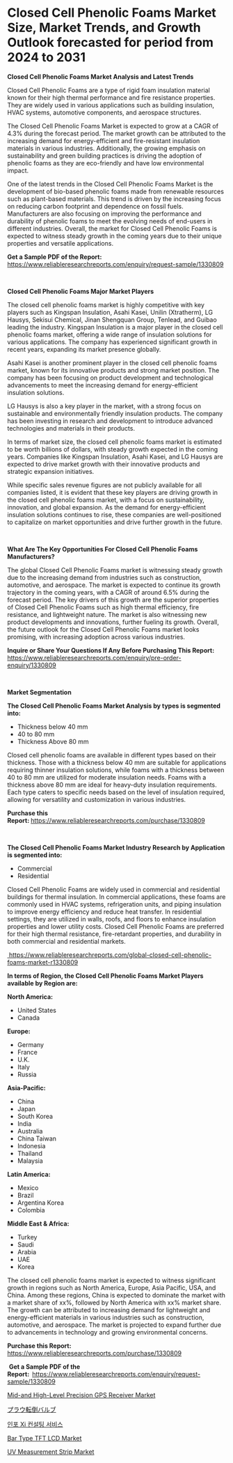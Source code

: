 <p><h1>Closed Cell Phenolic Foams Market Size, Market Trends, and Growth Outlook forecasted for period from 2024 to 2031</h1></p><p><strong>Closed Cell Phenolic Foams Market Analysis and Latest Trends</strong></p>
<p><p>Closed Cell Phenolic Foams are a type of rigid foam insulation material known for their high thermal performance and fire resistance properties. They are widely used in various applications such as building insulation, HVAC systems, automotive components, and aerospace structures.</p><p>The Closed Cell Phenolic Foams Market is expected to grow at a CAGR of 4.3% during the forecast period. The market growth can be attributed to the increasing demand for energy-efficient and fire-resistant insulation materials in various industries. Additionally, the growing emphasis on sustainability and green building practices is driving the adoption of phenolic foams as they are eco-friendly and have low environmental impact.</p><p>One of the latest trends in the Closed Cell Phenolic Foams Market is the development of bio-based phenolic foams made from renewable resources such as plant-based materials. This trend is driven by the increasing focus on reducing carbon footprint and dependence on fossil fuels. Manufacturers are also focusing on improving the performance and durability of phenolic foams to meet the evolving needs of end-users in different industries. Overall, the market for Closed Cell Phenolic Foams is expected to witness steady growth in the coming years due to their unique properties and versatile applications.</p></p>
<p><strong>Get a Sample PDF of the Report:&nbsp;</strong> <a href="https://www.reliableresearchreports.com/enquiry/request-sample/1330809">https://www.reliableresearchreports.com/enquiry/request-sample/1330809</a></p>
<p>&nbsp;</p>
<p><strong>Closed Cell Phenolic Foams Major Market Players</strong></p>
<p><p>The closed cell phenolic foams market is highly competitive with key players such as Kingspan Insulation, Asahi Kasei, Unilin (Xtratherm), LG Hausys, Sekisui Chemical, Jinan Shengquan Group, Tenlead, and Guibao leading the industry. Kingspan Insulation is a major player in the closed cell phenolic foams market, offering a wide range of insulation solutions for various applications. The company has experienced significant growth in recent years, expanding its market presence globally.</p><p>Asahi Kasei is another prominent player in the closed cell phenolic foams market, known for its innovative products and strong market position. The company has been focusing on product development and technological advancements to meet the increasing demand for energy-efficient insulation solutions.</p><p>LG Hausys is also a key player in the market, with a strong focus on sustainable and environmentally friendly insulation products. The company has been investing in research and development to introduce advanced technologies and materials in their products.</p><p>In terms of market size, the closed cell phenolic foams market is estimated to be worth billions of dollars, with steady growth expected in the coming years. Companies like Kingspan Insulation, Asahi Kasei, and LG Hausys are expected to drive market growth with their innovative products and strategic expansion initiatives.</p><p>While specific sales revenue figures are not publicly available for all companies listed, it is evident that these key players are driving growth in the closed cell phenolic foams market, with a focus on sustainability, innovation, and global expansion. As the demand for energy-efficient insulation solutions continues to rise, these companies are well-positioned to capitalize on market opportunities and drive further growth in the future.</p></p>
<p>&nbsp;</p>
<p><strong>What Are The Key Opportunities For Closed Cell Phenolic Foams Manufacturers?</strong></p>
<p><p>The global Closed Cell Phenolic Foams market is witnessing steady growth due to the increasing demand from industries such as construction, automotive, and aerospace. The market is expected to continue its growth trajectory in the coming years, with a CAGR of around 6.5% during the forecast period. The key drivers of this growth are the superior properties of Closed Cell Phenolic Foams such as high thermal efficiency, fire resistance, and lightweight nature. The market is also witnessing new product developments and innovations, further fueling its growth. Overall, the future outlook for the Closed Cell Phenolic Foams market looks promising, with increasing adoption across various industries.</p></p>
<p><strong>Inquire or Share Your Questions If Any Before Purchasing This Report:</strong> <a href="https://www.reliableresearchreports.com/enquiry/pre-order-enquiry/1330809">https://www.reliableresearchreports.com/enquiry/pre-order-enquiry/1330809</a></p>
<p>&nbsp;</p>
<p><strong>Market Segmentation</strong></p>
<p><strong>The Closed Cell Phenolic Foams Market Analysis by types is segmented into:</strong></p>
<p><ul><li>Thickness below 40 mm</li><li>40 to 80 mm</li><li>Thickness Above 80 mm</li></ul></p>
<p><p>Closed cell phenolic foams are available in different types based on their thickness. Those with a thickness below 40 mm are suitable for applications requiring thinner insulation solutions, while foams with a thickness between 40 to 80 mm are utilized for moderate insulation needs. Foams with a thickness above 80 mm are ideal for heavy-duty insulation requirements. Each type caters to specific needs based on the level of insulation required, allowing for versatility and customization in various industries.</p></p>
<p><strong>Purchase this Report:&nbsp;</strong><a href="https://www.reliableresearchreports.com/purchase/1330809">https://www.reliableresearchreports.com/purchase/1330809</a></p>
<p>&nbsp;</p>
<p><strong>The Closed Cell Phenolic Foams Market Industry Research by Application is segmented into:</strong></p>
<p><ul><li>Commercial</li><li>Residential</li></ul></p>
<p><p>Closed Cell Phenolic Foams are widely used in commercial and residential buildings for thermal insulation. In commercial applications, these foams are commonly used in HVAC systems, refrigeration units, and piping insulation to improve energy efficiency and reduce heat transfer. In residential settings, they are utilized in walls, roofs, and floors to enhance insulation properties and lower utility costs. Closed Cell Phenolic Foams are preferred for their high thermal resistance, fire-retardant properties, and durability in both commercial and residential markets.</p></p>
<p><a href="https://www.reliableresearchreports.com/global-closed-cell-phenolic-foams-market-r1330809">&nbsp;https://www.reliableresearchreports.com/global-closed-cell-phenolic-foams-market-r1330809</a></p>
<p><strong>In terms of Region, the Closed Cell Phenolic Foams Market Players available by Region are:</strong></p>
<p>
    <p> <strong> North America: </strong>
        <ul>
            <li>United States</li>
            <li>Canada</li>
        </ul>
        </p> 
    <p> <strong> Europe: </strong>
        <ul>
            <li>Germany</li>
            <li>France</li>
            <li>U.K.</li>
            <li>Italy</li>
            <li>Russia</li>
        </ul>
        </p> 
    <p> <strong> Asia-Pacific: </strong>
        <ul>
            <li>China</li>
            <li>Japan</li>
            <li>South Korea</li>
            <li>India</li>
            <li>Australia</li>
            <li>China Taiwan</li>
            <li>Indonesia</li>
            <li>Thailand</li>
            <li>Malaysia</li>
        </ul>
        </p> 
    <p> <strong> Latin America: </strong>
        <ul>
            <li>Mexico</li>
            <li>Brazil</li>
            <li>Argentina Korea</li>
            <li>Colombia</li>
        </ul>
        </p> 
    <p> <strong> Middle East & Africa: </strong>
        <ul>
            <li>Turkey</li>
            <li>Saudi</li>
            <li>Arabia</li>
            <li>UAE</li>
            <li>Korea</li>
        </ul>
    </p>
    </p>
<p><p>The closed cell phenolic foams market is expected to witness significant growth in regions such as North America, Europe, Asia Pacific, USA, and China. Among these regions, China is expected to dominate the market with a market share of xx%, followed by North America with xx% market share. The growth can be attributed to increasing demand for lightweight and energy-efficient materials in various industries such as construction, automotive, and aerospace. The market is projected to expand further due to advancements in technology and growing environmental concerns.</p></p>
<p><strong>Purchase this Report: </strong><a href="https://www.reliableresearchreports.com/purchase/1330809">https://www.reliableresearchreports.com/purchase/1330809</a></p>
<p>&nbsp;<strong>Get a Sample PDF of the Report:&nbsp;&nbsp;</strong><a href="https://www.reliableresearchreports.com/enquiry/request-sample/1330809">https://www.reliableresearchreports.com/enquiry/request-sample/1330809</a></p>
<p><strong></strong></p>
<p><p><a href="https://github.com/joannesouthgate/Market-Research-Report-List-3/blob/main/mid-and-high-level-precision-gps-receiver-market.md">Mid-and High-Level Precision GPS Receiver Market</a></p><p><a href="https://github.com/nemesis2824/Market-Research-Report-List-2/blob/main/8997417111636.md">プラウ転倒バルブ</a></p><p><a href="https://github.com/Skyleitney456456/Market-Research-Report-List-2/blob/main/6717677106748.md">인포 Xi 컨설팅 서비스</a></p><p><a href="https://issuu.com/reportprime-2/docs/bar-type-tft-lcd-market-size-2030.p_46ca997b56d7b9">Bar Type TFT LCD Market</a></p><p><a href="https://github.com/wwwkeltoum/Market-Research-Report-List-3/blob/main/uv-measurement-strip-market.md">UV Measurement Strip Market</a></p></p>